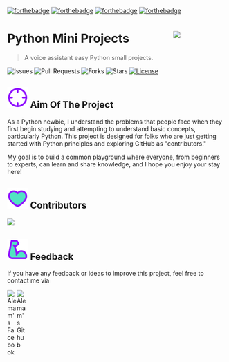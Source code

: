 [![forthebadge](https://forthebadge.com/images/badges/powered-by-coffee.svg)](https://forthebadge.com)
[![forthebadge](https://forthebadge.com/images/badges/built-with-love.svg)](https://forthebadge.com)
[![forthebadge](https://forthebadge.com/images/badges/powered-by-black-magic.svg)](https://forthebadge.com)
[![forthebadge](https://forthebadge.com/images/badges/made-with-python.svg)](https://forthebadge.com)

# Python Mini Projects <img src="https://i.pinimg.com/originals/d8/5d/f0/d85df08df1212c0f8b219e779c5ebc46.gif" align="right" width="120" />

 > A voice assistant easy Python small projects.

![Issues](https://img.shields.io/github/issues/alemam242/Voice-Assistant-Ai-Project?style=social&logo=github)
![Pull Requests](https://img.shields.io/github/issues-pr/alemam242/Voice-Assistant-Ai-Project?style=social&logo=github)
![Forks](https://img.shields.io/github/forks/alemam242/Voice-Assistant-Ai-Project?style=social&logo=github)
![Stars](https://img.shields.io/github/stars/alemam242/Voice-Assistant-Ai-Project?style=social&logo=github)
[![License](https://img.shields.io/github/license/alemam242/Voice-Assistant-Ai-Project?style=social&logo=github)](https://github.com/alemam242/Voice-Assistant-Ai-Project/blob/main/LICENSE)

## ![image](img/aiming.svg) Aim Of The Project

As a Python newbie, I understand the problems that people face when they first begin studying and attempting to understand basic concepts, particularly Python. This project is designed for folks who are just getting started with Python principles and exploring GitHub as "contributors."

My goal is to build a common playground where everyone, from beginners to experts, can learn and share knowledge, and I hope you enjoy your stay here!

 ## ![image](img/like.svg) Contributors
 
<a href="https://github.com/alemam242/Voice-Assistant-Ai-Project/graphs/contributors">
  <img src="https://contrib.rocks/image?repo=alemam242/Voice-Assistant-Ai-Project" />
</a>

 
 ## ![image](img/muscle.svg) Feedback

If you have any feedback or ideas to improve this project, feel free to contact me via

<a href="https://www.facebook.com/suvo242/">
  <img align="left" alt="Alemam's Facebook" width="22px" src="https://cdn.jsdelivr.net/npm/simple-icons@v3/icons/facebook.svg" />

</a>
<a href="https://github.com/alemam242">
  <img align="left" alt="Alemam's Github" width="22px" src="https://cdn.jsdelivr.net/npm/simple-icons@v3/icons/github.svg" />
</a>
